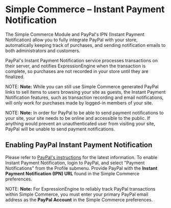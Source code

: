 <!--
    This source file is part of the open source project
    ExpressionEngine User Guide (https://github.com/ExpressionEngine/ExpressionEngine-User-Guide)

    @link      https://expressionengine.com/
    @copyright Copyright (c) 2003-2020, Packet Tide, LLC (https://ellislab.com)
    @license   https://expressionengine.com/license Licensed under Apache License, Version 2.0
-->

# Simple Commerce – Instant Payment Notification

The Simple Commerce Module and PayPal's IPN (Instant Payment Notification) allow you to fully integrate PayPal with your store, automatically keeping track of purchases, and sending notification emails to both administrators and customers.

PayPal's Instant Payment Notification service processes transactions on their server, and notifies ExpressionEngine when the transaction is complete, so purchases are not recorded in your store until they are finalized.

NOTE: **Note:** While you can still use Simple Commerce generated PayPal links to sell items to users browsing your site as guests, the Instant Payment Notification features, such as transaction recording and email notifications, will only work for purchases made by logged-in members of your site.

NOTE: **Note:** In order for PayPal to be able to send payment notifications to your site, your site needs to be online and accessible to the public. If anything would prevent an unauthenticated user from visiting your site, PayPal will be unable to send payment notifications.

## Enabling PayPal Instant Payment Notification

Please refer to [PayPal's instructions](https://developer.paypal.com/webapps/developer/docs/classic/ipn/integration-guide/IPNIntro/) for the latest information. To enable Instant Payment Notification, login to PayPal, and select "Payment Notifications" from the Profile submenu. Provide PayPal with the **Instant Payment Notification (IPN) URL** found in the Simple Commerce preferences.

NOTE: **Note:** For ExpressionEngine to reliably track PayPal transactions within Simple Commerce, you must enter your primary PayPal email address as the **PayPal Account** in the Simple Commerce preferences.
